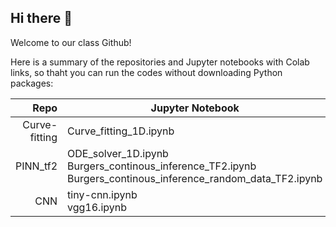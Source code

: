 ## Hi there 👋

Welcome to our class Github!

Here is a summary of the repositories and Jupyter notebooks with Colab links, so thaht you can run the codes without downloading Python packages:

| Repo | Jupyter Notebook |
|-----:|---------------|
|Curve-fitting|Curve_fitting_1D.ipynb|
|PINN_tf2|ODE_solver_1D.ipynb<br />Burgers_continous_inference_TF2.ipynb<br />Burgers_continous_inference_random_data_TF2.ipynb|
|CNN|tiny-cnn.ipynb<br /> vgg16.ipynb|


